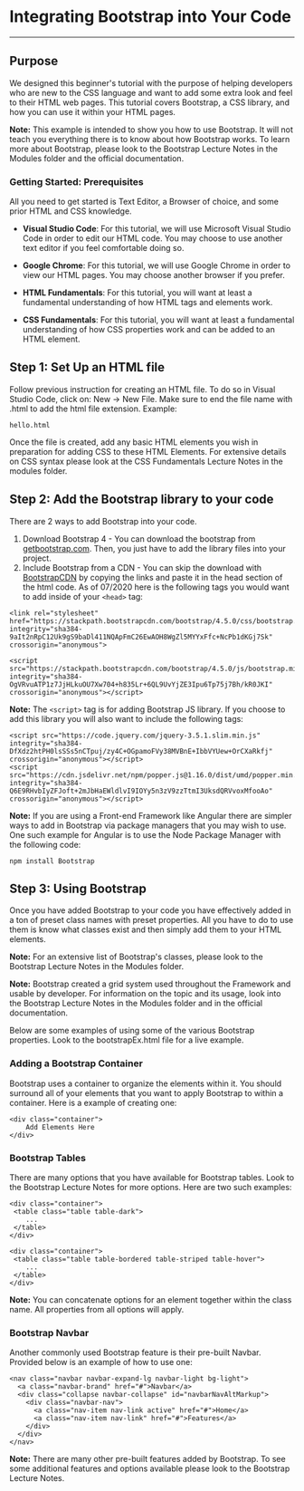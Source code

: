 # Integrating Bootstrap into Your Code
---
## Purpose

We designed this beginner's tutorial with the purpose of helping developers who are new to the CSS language and want to add some extra look and feel to their HTML web pages. This tutorial covers Bootstrap, a CSS library, and how you can use it within your HTML pages. 

**Note:** This example is intended to show you how to use Bootstrap. It will not teach you everything there is to know about how Bootstrap works. To learn more about Bootstrap, please look to the Bootstrap Lecture Notes in the Modules folder and the official documentation.


### Getting Started: Prerequisites

All you need to get started is Text Editor, a Browser of choice, and some prior HTML and CSS knowledge.

- **Visual Studio Code**: For this tutorial, we will use Microsoft Visual Studio Code in order to edit our HTML code. You may choose to use another text editor if you feel comfortable doing so.

- **Google Chrome**: For this tutorial, we will use Google Chrome in order to view our HTML pages. You may choose another browser if you prefer.
  
-  **HTML Fundamentals**: For this tutorial, you will want at least a fundamental understanding of how HTML tags and elements work.

-  **CSS Fundamentals**: For this tutorial, you will want at least a fundamental understanding of how CSS properties work and can be added to an HTML element.

## Step 1: Set Up an HTML file

Follow previous instruction for creating an HTML file. To do so in Visual Studio Code, click on: New -> New File. Make sure to end the file name with .html to add the html file extension. Example:

    hello.html

Once the file is created, add any basic HTML elements you wish in preparation for adding CSS to these HTML Elements. For extensive details on CSS syntax please look at the CSS Fundamentals Lecture Notes in the modules folder.

## Step 2: Add the Bootstrap library to your code


There are 2 ways to add Bootstrap into your code.

1. Download Bootstrap 4 - You can download the bootstrap from [getbootstrap.com](https://getbootstrap.com/). Then, you just have to add the library files into your project.
2. Include Bootstrap  from a CDN - You can skip the download with [BootstrapCDN](https://www.bootstrapcdn.com/) by copying the links and paste it in the head section of the html code. As of 07/2020 here is the following tags you would want to add inside of your `<head>` tag:

```
<link rel="stylesheet" href="https://stackpath.bootstrapcdn.com/bootstrap/4.5.0/css/bootstrap.min.css" integrity="sha384-9aIt2nRpC12Uk9gS9baDl411NQApFmC26EwAOH8WgZl5MYYxFfc+NcPb1dKGj7Sk" crossorigin="anonymous">

<script src="https://stackpath.bootstrapcdn.com/bootstrap/4.5.0/js/bootstrap.min.js" integrity="sha384-OgVRvuATP1z7JjHLkuOU7Xw704+h835Lr+6QL9UvYjZE3Ipu6Tp75j7Bh/kR0JKI" crossorigin="anonymous"></script>
```

**Note:** The `<script>` tag is for adding Bootstrap JS library. If you choose to add this library you will also want to include the following tags:

```
<script src="https://code.jquery.com/jquery-3.5.1.slim.min.js" integrity="sha384-DfXdz2htPH0lsSSs5nCTpuj/zy4C+OGpamoFVy38MVBnE+IbbVYUew+OrCXaRkfj" crossorigin="anonymous"></script>
<script src="https://cdn.jsdelivr.net/npm/popper.js@1.16.0/dist/umd/popper.min.js" integrity="sha384-Q6E9RHvbIyZFJoft+2mJbHaEWldlvI9IOYy5n3zV9zzTtmI3UksdQRVvoxMfooAo" crossorigin="anonymous"></script>
```

**Note:** If you are using a Front-end Framework like Angular there are simpler ways to add in Bootstrap via package managers that you may wish to use. One such example for Angular is to use the Node Package Manager with the following code:

    npm install Bootstrap

## Step 3: Using Bootstrap

Once you have added Bootstrap to your code you have effectively added in a ton of preset class names with preset properties. All you have to do to use them is know what classes exist and then simply add them to your HTML elements.

**Note:** For an extensive list of Bootstrap's classes, please look to the Bootstrap Lecture Notes in the Modules folder.

**Note:** Bootstrap created a grid system used throughout the Framework and usable by developer. For information on the topic and its usage, look into the Bootstrap Lecture Notes in the Modules folder and in the official documentation.

Below are some examples of using some of the various Bootstrap properties. Look to the bootstrapEx.html file for a live example.

### Adding a Bootstrap Container

Bootstrap uses a container to organize the elements within it. You should surround all of your elements that you want to apply Bootstrap to within a container. Here is a example of creating one:

```
<div class="container">
    Add Elements Here
</div>
```

### Bootstrap Tables

There are many options that you have available for Bootstrap tables. Look to the Bootstrap Lecture Notes for more options. Here are two such examples:

```
<div class="container">
 <table class="table table-dark">
    ...
 </table>
</div>
```

```
<div class="container">
 <table class="table table-bordered table-striped table-hover">
    ...
 </table>
</div>
```

**Note:** You can concatenate options for an element together within the class name. All properties from all options will apply.


### Bootstrap Navbar

Another commonly used Bootstrap feature is their pre-built Navbar. Provided below is an example of how to use one:

```
<nav class="navbar navbar-expand-lg navbar-light bg-light">
  <a class="navbar-brand" href="#">Navbar</a>
  <div class="collapse navbar-collapse" id="navbarNavAltMarkup">
    <div class="navbar-nav">
      <a class="nav-item nav-link active" href="#">Home</a>
      <a class="nav-item nav-link" href="#">Features</a>
    </div>
  </div>
</nav>
```

**Note:** There are many other pre-built features added by Bootstrap. To see some additional features and options available please look to the Bootstrap Lecture Notes.

